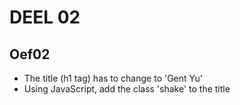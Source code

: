 # DEEL 02
## Oef02
* The title (h1 tag) has to change to 'Gent Yu'
* Using JavaScript, add the class 'shake' to the title
